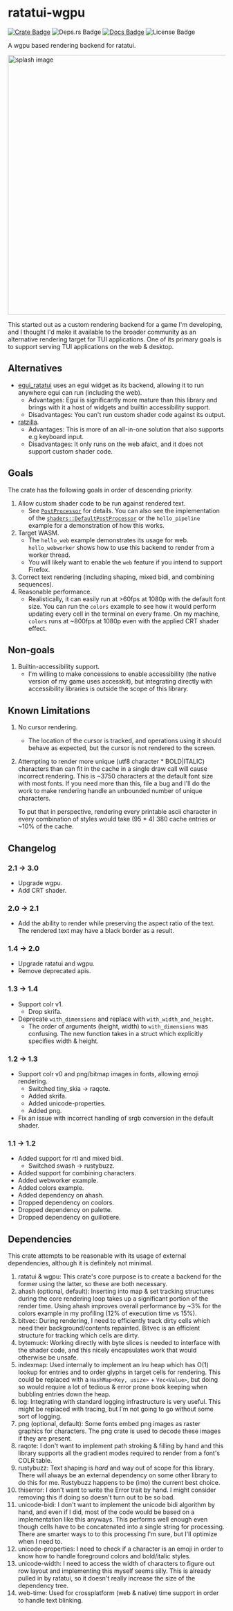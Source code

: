 # ratatui-wgpu
[![Crate Badge]](https://crates.io/crates/ratatui-wgpu)
![Deps.rs Badge]
[![Docs Badge]](https://docs.rs/ratatui-wgpu/latest/ratatui_wgpu/)
![License Badge]

A wgpu based rendering backend for ratatui.

<img src="splash.gif" alt="splash image" width="600">

This started out as a custom rendering backend for a game I'm developing, and I thought I'd make it
available to the broader community as an alternative rendering target for TUI applications. One of
its primary goals is to support serving TUI applications on the web & desktop.

## Alternatives
- [egui_ratatui](https://crates.io/crates/egui_ratatui) uses an egui widget as its backend, allowing
  it to run anywhere egui can run (including the web).
  - Advantages: Egui is significantly more mature than this library and brings with it a host of
    widgets and builtin accessibility support.
  - Disadvantages: You can't run custom shader code against its output.
- [ratzilla](https://crates.io/crates/ratzilla).
  - Advantages: This is more of an all-in-one solution that also supports e.g keyboard input.
  - Disadvantages: It only runs on the web afaict, and it does not support custom shader code.

## Goals
The crate has the following goals in order of descending priority.
1. Allow custom shader code to be run against rendered text.
    - See
      [`PostProcessor`](https://docs.rs/ratatui-wgpu/latest/ratatui_wgpu/trait.PostProcessor.html)
      for details. You can also see the implementation of the
      [`shaders::DefaultPostProcessor`](https://docs.rs/ratatui-wgpu/latest/ratatui_wgpu/shaders/struct.DefaultPostProcessor.html)
      or the `hello_pipeline` example for a demonstration of how this works.
2. Target WASM.
    - The `hello_web` example demonstrates its usage for web. `hello_webworker` shows how to use
      this backend to render from a worker thread.
    - You will likely want to enable the `web` feature if you intend to support Firefox.
3. Correct text rendering (including shaping, mixed bidi, and combining sequences).
4. Reasonable performance.
   - Realistically, it can easily run at >60fps at 1080p with the default font size. You can run the
     `colors` example to see how it would perform updating every cell in the terminal on every
     frame. On my machine, `colors` runs at ~800fps at 1080p even with the applied CRT shader
     effect.

## Non-goals
1. Builtin-accessibility support.
   - I'm willing to make concessions to enable accessibility (the native version of my game uses
     accesskit), but integrating directly with accessibility libraries is outside the scope of this
     library.

## Known Limitations
1. No cursor rendering.
    - The location of the cursor is tracked, and operations using it should behave as expected, but
      the cursor is not rendered to the screen.
2. Attempting to render more unique (utf8 character * BOLD|ITALIC) characters than can
   fit in the cache in a single draw call will cause incorrect rendering. This is ~3750 characters
   at the default font size with most fonts. If you need more than this, file a bug and I'll do the
   work to make rendering handle an unbounded number of unique characters.

   To put that in perspective, rendering every printable ascii character in every combination of
   styles would take (95 * 4) 380 cache entries or ~10% of the cache.

## Changelog
### 2.1 -> 3.0
- Upgrade wgpu.
- Add CRT shader.

### 2.0 -> 2.1
- Add the ability to render while preserving the aspect ratio of the text. The rendered text may
  have a black border as a result.

### 1.4 -> 2.0
- Upgrade ratatui and wgpu.
- Remove deprecated apis.

### 1.3 -> 1.4
- Support colr v1.
  - Drop skrifa.
- Deprecate `with_dimensions` and replace with `with_width_and_height`.
  - The order of arguments (height, width) to `with_dimensions` was confusing. The new function
    takes in a struct which explicitly specifies width & height.

### 1.2 -> 1.3
- Support colr v0 and png/bitmap images in fonts, allowing emoji rendering.
  - Switched tiny_skia -> raqote.
  - Added skrifa.
  - Added unicode-properties.
  - Added png.
- Fix an issue with incorrect handling of srgb conversion in the default shader.

### 1.1 -> 1.2
- Added support for rtl and mixed bidi.
  - Switched swash -> rustybuzz.
- Added support for combining characters.
- Added webworker example.
- Added colors example.
- Added dependency on ahash.
- Dropped dependency on coolors.
- Dropped dependency on palette.
- Dropped dependency on guillotiere.

## Dependencies
This crate attempts to be reasonable with its usage of external dependencies, although it is
definitely not minimal.
1. ratatui & wgpu: This crate's core purpose is to create a backend for the former using the latter,
   so these are both necessary.
2. ahash (optional, default): Inserting into map & set tracking structures during the core rendering
   loop takes up a significant portion of the render time. Using ahash improves overall performance
   by ~3% for the colors example in my profiling (12% of execution time vs 15%).
3. bitvec: During rendering, I need to efficiently track dirty cells which need their
   background/contents repainted. Bitvec is an efficient structure for tracking which cells are
   dirty.
4. bytemuck: Working directly with byte slices is needed to interface with the shader code, and this
   nicely encapsulates work that would otherwise be unsafe.
5. indexmap: Used internally to implement an lru heap which has O(1) lookup for entries and to order
   glyphs in target cells for rendering. This could be replaced with a `HashMap<Key, usize>` +
   `Vec<Value>`, but doing so would require a lot of tedious & error prone book keeping when
   bubbling entries down the heap.
6. log: Integrating with standard logging infrastructure is very useful. This might be replaced with
   tracing, but I'm not going to go without some sort of logging.
7. png (optional, default): Some fonts embed png images as raster graphics for characters. The png
   crate is used to decode these images if they are present.
8. raqote: I don't want to implement path stroking & filling by hand and this library supports all
   the gradient modes required to render from a font's COLR table.
9. rustybuzz: Text shaping is _hard_ and way out of scope for this library. There will always be an
   external dependency on some other library to do this for me. Rustybuzz happens to be (imo) the
   current best choice.
10. thiserror: I don't want to write the Error trait by hand. I might consider removing this if
    doing so doesn't turn out to be so bad.
11. unicode-bidi: I don't want to implement the unicode bidi algorithm by hand, and even if I did,
    most of the code would be based on a implementation like this anyways. This performs well enough
    even though cells have to be concatenated into a single string for processing. There are smarter
    ways to to this processing I'm sure, but I'll optimize when I need to.
12. unicode-properties: I need to check if a character is an emoji in order to know how to handle
    foreground colors and bold/italic styles.
13. unicode-width: I need to access the width of characters to figure out row layout and
    implementing this myself seems silly. This is already pulled in by ratatui, so it doesn't really
    increase the size of the dependency tree.
14. web-time: Used for crossplatform (web & native) time support in order to handle text blinking.

[Crate Badge]: https://img.shields.io/crates/v/ratatui-wgpu?logo=rust&style=flat-square
[Deps.rs Badge]: https://deps.rs/repo/github/jesterhearts/ratatui-wgpu/status.svg?style=flat-square
[Docs Badge]: https://img.shields.io/docsrs/ratatui-wgpu?logo=rust&style=flat-square
[License Badge]: https://img.shields.io/crates/l/ratatui-wgpu?style=flat-square
